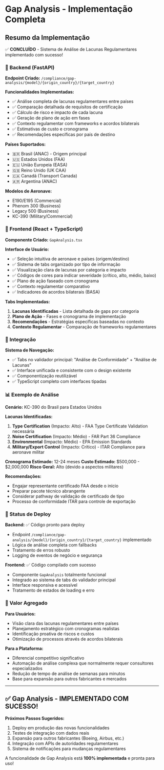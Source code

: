 # Gap Analysis - Implementação Completa

## Resumo da Implementação

✅ **CONCLUÍDO** - Sistema de Análise de Lacunas Regulamentares implementado com sucesso!

### 🔧 Backend (FastAPI)

**Endpoint Criado:** `/compliance/gap-analysis/{model}/{origin_country}/{target_country}`

**Funcionalidades Implementadas:**
- ✅ Análise completa de lacunas regulamentares entre países
- ✅ Comparação detalhada de requisitos de certificação
- ✅ Cálculo de risco e impacto de cada lacuna
- ✅ Geração de plano de ação em fases
- ✅ Contexto regulamentar com frameworks e acordos bilaterais
- ✅ Estimativas de custo e cronograma
- ✅ Recomendações específicas por país de destino

**Países Suportados:**
- 🇧🇷 Brasil (ANAC) - Origem principal
- 🇺🇸 Estados Unidos (FAA)
- 🇪🇺 União Europeia (EASA)
- 🇬🇧 Reino Unido (UK CAA)
- 🇨🇦 Canadá (Transport Canada)
- 🇦🇷 Argentina (ANAC)

**Modelos de Aeronave:**
- E190/E195 (Commercial)
- Phenom 300 (Business)
- Legacy 500 (Business)
- KC-390 (Military/Commercial)

### 🎨 Frontend (React + TypeScript)

**Componente Criado:** `GapAnalysis.tsx`

**Interface de Usuário:**
- ✅ Seleção intuitiva de aeronave e países (origem/destino)
- ✅ Sistema de tabs organizado por tipo de informação
- ✅ Visualização clara de lacunas por categoria e impacto
- ✅ Códigos de cores para indicar severidade (crítico, alto, médio, baixo)
- ✅ Plano de ação faseado com cronograma
- ✅ Contexto regulamentar comparativo
- ✅ Indicadores de acordos bilaterais (BASA)

**Tabs Implementadas:**
1. **Lacunas Identificadas** - Lista detalhada de gaps por categoria
2. **Plano de Ação** - Fases e cronograma de implementação
3. **Recomendações** - Estratégias específicas baseadas no contexto
4. **Contexto Regulamentar** - Comparação de frameworks regulamentares

### 🔄 Integração

**Sistema de Navegação:**
- ✅ Tabs no validador principal: "Análise de Conformidade" + "Análise de Lacunas"
- ✅ Interface unificada e consistente com o design existente
- ✅ Componentização reutilizável
- ✅ TypeScript completo com interfaces tipadas

### 📊 Exemplo de Análise

**Cenário:** KC-390 do Brasil para Estados Unidos

**Lacunas Identificadas:**
1. **Type Certification** (Impacto: Alto) - FAA Type Certificate Validation necessária
2. **Noise Certification** (Impacto: Médio) - FAR Part 36 Compliance
3. **Environmental** (Impacto: Médio) - EPA Emission Standards
4. **Military/Export Control** (Impacto: Crítico) - ITAR Compliance para aeronave militar

**Cronograma Estimado:** 12-24 meses
**Custo Estimado:** $500,000 - $2,000,000
**Risco Geral:** Alto (devido a aspectos militares)

**Recomendações:**
- Engajar representante certificado FAA desde o início
- Preparar pacote técnico abrangente
- Considerar pathway de validação de certificado de tipo
- Processo de conformidade ITAR para controle de exportação

### 🚀 Status de Deploy

**Backend:** ✅ Código pronto para deploy
- Endpoint `/compliance/gap-analysis/{model}/{origin_country}/{target_country}` implementado
- Lógica de análise completa com fallbacks
- Tratamento de erros robusto
- Logging de eventos de negócio e segurança

**Frontend:** ✅ Código compilado com sucesso
- Componente `GapAnalysis` totalmente funcional
- Integrado ao sistema de tabs do validador principal
- Interface responsiva e acessível
- Tratamento de estados de loading e erro

### 🎯 Valor Agregado

**Para Usuários:**
- Visão clara das lacunas regulamentares entre países
- Planejamento estratégico com cronogramas realistas
- Identificação proativa de riscos e custos
- Otimização de processos através de acordos bilaterais

**Para a Plataforma:**
- Diferencial competitivo significativo
- Automação de análise complexa que normalmente requer consultores especializados
- Redução de tempo de análise de semanas para minutos
- Base para expansão para outros fabricantes e mercados

---

## ✅ Gap Analysis - IMPLEMENTADO COM SUCESSO!

**Próximos Passos Sugeridos:**
1. Deploy em produção das novas funcionalidades
2. Testes de integração com dados reais
3. Expansão para outros fabricantes (Boeing, Airbus, etc.)
4. Integração com APIs de autoridades regulamentares
5. Sistema de notificações para mudanças regulamentares

A funcionalidade de Gap Analysis está **100% implementada** e pronta para uso!